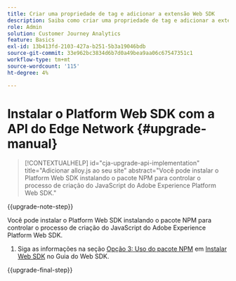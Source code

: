 ```yaml
---
title: Criar uma propriedade de tag e adicionar a extensão Web SDK
description: Saiba como criar uma propriedade de tag e adicionar a extensão Web SDK
role: Admin
solution: Customer Journey Analytics
feature: Basics
exl-id: 13b413fd-2103-427a-b251-5b3a19046bdb
source-git-commit: 33e962bc3834d6b7d0a49bea9aa06c67547351c1
workflow-type: tm+mt
source-wordcount: '115'
ht-degree: 4%

---
```


# Instalar o Platform Web SDK com a API do Edge Network {#upgrade-manual}

<!-- markdownlint-disable MD034 -->

>[!CONTEXTUALHELP]
>id="cja-upgrade-api-implementation"
>title="Adicionar alloy.js ao seu site"
>abstract="Você pode instalar o Platform Web SDK instalando o pacote NPM para controlar o processo de criação do JavaScript do Adobe Experience Platform Web SDK."

<!-- markdownlint-enable MD034 -->

{{upgrade-note-step}}

Você pode instalar o Platform Web SDK instalando o pacote NPM para controlar o processo de criação do JavaScript do Adobe Experience Platform Web SDK.

1. Siga as informações na seção [Opção 3: Uso do pacote NPM](https://experienceleague.adobe.com/en/docs/experience-platform/edge/fundamentals/installing-the-sdk#option-3-using-the-npm-package) em [Instalar Web SDK](https://experienceleague.adobe.com/en/docs/experience-platform/edge/fundamentals/installing-the-sdk) no Guia do Web SDK.

{{upgrade-final-step}}

